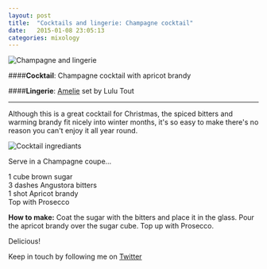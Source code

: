 ```yaml
---
layout: post
title:  "Cocktails and lingerie: Champagne cocktail"
date:   2015-01-08 23:05:13
categories: mixology
---
```


![Champagne and lingerie](https://raw.githubusercontent.com/raphaelleheaf/nevercinderella/gh-pages/_assets/champ_and_lulu.jpg)

####**Cocktail**: Champagne cocktail with apricot brandy  

####**Lingerie**: [Amelie](http://www.figleaves.com/uk/product/FIG-133518/Lulu-Tout-Amelie-Balcony-Bra-ADD/?size=&colour=Black) set by Lulu Tout

___



Although this is a great cocktail for Christmas, the spiced bitters and warming brandy fit nicely into winter months, it's so easy to make there's no reason you can't enjoy it all year round.

![Cocktail ingrediants](https://raw.githubusercontent.com/raphaelleheaf/nevercinderella/gh-pages/_assets/champagne_cocktail.jpg)

Serve in a Champagne coupe...

1 cube brown sugar  
3 dashes Angustora bitters  
1 shot Apricot brandy  
Top with Prosecco

**How to make:** Coat the sugar with the bitters and place it in the glass. Pour the apricot brandy over the sugar cube. Top up with Prosecco.

Delicious!


Keep in touch by following me on [Twitter](https://twitter.com/cinderellanever) 


